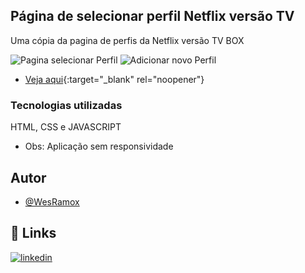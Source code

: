 ## Página de selecionar perfil Netflix versão TV 
Uma cópia da pagina de perfis da Netflix versão TV BOX

![Pagina selecionar Perfil](https://snipboard.io/5pDUPR.jpg)
![Adicionar novo Perfil](https://snipboard.io/hI9JZ5.jpg)


- [Veja aqui](https://wesramox.github.io/NetflixProfileSelector/){:target="_blank" rel="noopener"}

### Tecnologias utilizadas

HTML, CSS e JAVASCRIPT
- Obs: Aplicação sem responsividade

## Autor

- [@WesRamox](https://www.github.com/wesramox)


## 🔗 Links
[![linkedin](https://img.shields.io/badge/linkedin-0A66C2?style=for-the-badge&logo=linkedin&logoColor=white)](https://www.linkedin.com/in/wesleyramox/)

